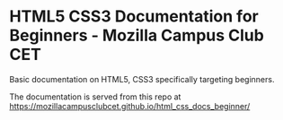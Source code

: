 # HTML5 CSS3 Documentation for Beginners - Mozilla Campus Club CET
Basic documentation on HTML5, CSS3 specifically targeting beginners.

The documentation is served from this repo at
https://mozillacampusclubcet.github.io/html_css_docs_beginner/
